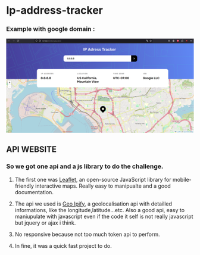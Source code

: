 ﻿# Ip-address-tracker

### Example with google domain :
![](images/basic.png)

## API WEBSITE
### So we got one api and a js library to do the challenge. 

1. The first one was <a href="https://leafletjs.com/">Leaflet</a>, an open-source JavaScript library for mobile-friendly interactive maps. Really easy to manipualte and a good documentation.
2. The api we used is <a href="https://geo.ipify.org">Geo Ipify</a>, a geolocalisation api with detailled informations, like the longitude,latitude...etc. Also a good api, easy to maniupulate with javascript even if the code it self is not really javascript but jquery or ajax i think.

3. No responsive because not too much token api to perform.
4. In fine, it was a quick fast project to do.
